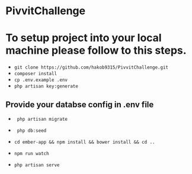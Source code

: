 # PivvitChallenge


# To setup project into your local machine please follow to this steps.

* ```git clone https://github.com/hakob9315/PivvitChallenge.git```
* ```composer install```
* ```cp .env.example .env```
* ```php artisan key:generate```

## Provide your databse config in .env file

* ``` php artisan migrate```
* ``` php db:seed```

* ```cd ember-app && npm install && bower install && cd ..```
* ```npm run watch```
* ```php artisan serve```
